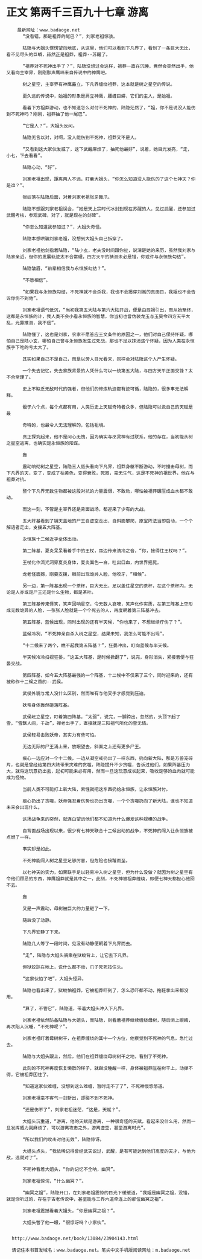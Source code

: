 # 正文 第两千三百九十七章 游离
        最新网址：www.badaoge.net
          “没看错，那是祖莽的尾巴？”，刘家老祖惊骇。
      
          陆隐与大姐头愣愣望向地底，从这里，他们可以看到下凡界了，看到了一条巨大无比，看不见尽头的巨蟒，赫然正是祖莽，祖莽--苏醒了。
      
          “祖莽对不死神出手了？”，陆隐没想过会这样，祖莽一直在沉睡，竟然会突然出手，他又看向主宰界，刚刚那声鹰啼来自传说中的神鹰吧。
      
          树之星空，主宰界有神鹰矗立，下凡界缠绕祖莽，这本就是树之星空的传说。
      
          更久远的传说中，始祖的形象是肩立神鹰，腰缠巨蟒，它们的主人，是始祖。
      
          看着下方祖莽游动，也不知道怎么对付不死神的，陆隐茫然了，“姐，你不是说没人能伤到不死神吗？刚刚，祖莽抽了他一尾巴”。
      
          “它是人？”，大姐头反问。
      
          陆隐无言以对，对啊，没人能伤到不死神，祖莽又不是人。
      
          “又看到这大家伙发威了，这下武醒麻烦了，抽死他最好”，说着，她目光发亮，“走，小七，下去看看”。
      
          陆隐心动，“好”。
      
          刘家老祖出现，距离两人不远，盯着大姐头，“你怎么知道没人能伤的了这个七神天？你是谁？”。
      
          狱蛟落在陆隐后面，对着刘家老祖张牙舞爪。
      
          陆隐不想跟刘家老祖误会，“她是天上宗时代冰封到现在苏醒的人，见过武醒，还参加过武醒考核，参观武碑，对了，就是现在的剑碑”。
      
          “你怎么知道我参加过？”，大姐头奇怪。
      
          陆隐本想哄骗刘家老祖，没想到大姐头自己拆穿了。
      
          刘家老祖抬剑指着陆隐，“陆小玄，老夫没时间跟你扯，说清楚她的来历，虽然我刘家与陆家亲近，但你的发展轨迹太不合常理，四方天平的猜测未必是错，你或许与永恒族勾结”。
      
          陆隐皱眉，“前辈相信我与永恒族勾结？”。
      
          “不愿相信”。
      
          “如果我与永恒族勾结，不死神就不会杀我，我也不会揭穿刘嵩的真面目，我姐也不会告诉你伤不到他”。
      
          刘家老祖语气低沉，“当初我第五大陆与第六大陆开战，便是由辰祖引出，而从始至终，这都是永恒族的计，我人类不会小看永恒族的智慧，你当初也曾伪装龙玉与玉昊令四方天平大乱，光靠推测，我不信”。
      
          陆隐懂了，这也是刘家，农家不愿答应王文条件的原因之一，他们对自己保持怀疑，哪怕自己是陆小玄，哪怕自己曾与永恒族发生过死战，那也不足以抹消这个怀疑，因为人类在永恒族手下吃的亏太大了。
      
          其实如果自己不是自己，而是以旁人目光看来，同样会对陆隐这个人产生怀疑。
      
          一个失去记忆，失去家族背景的人凭什么可以一统第五大陆，与四方天平正面交锋？太不合常理了。
      
          史上不缺乏无敌时代的强者，但他们的修炼轨迹都有迹可循，陆隐的，很多事无法解释。
      
          骰子六个点，每个点都有用，人类历史上天赋奇特者众多，但陆隐可以说自己的天赋是最
      
          奇特的，也最令人无法理解的，包括祖境。
      
          真正探究起来，他不是问心无愧，因为确实与巫灵神有过联系，他的存在，当初能从树之星空逃离，也确实是永恒族的阳谋。
      
          轰
      
          震动响彻树之星空，陆隐三人低头看向下凡界，祖莽身躯不断游动，不时撞击母树，而下凡界的天，变了，变成了枯黄色，变得衰败，死寂，毫无生气，这是不死神的祖世界，他在与祖莽对抗。
      
          整个下凡界无数生物都被这股对抗的力量震慑，不敢动，哪怕被祖莽碾压成血水都不敢动。
      
          而这一刻，不管是主宰界还是背面战场，都迎来了少有的大战。
      
          五大阵基看到了铺天盖地的尸王自虚空走出，自斜面攀爬，原宝阵法当即启动，一个个解语者走出，支援五大阵基。
      
          永恒族十二候近乎全体出动。
      
          第二阵基，夏炎呆呆看着手中的王杖，耳边传来清冷之音，“你，接得住王杖吗？”。
      
          王杖化作流光洞穿夏炎身体，夏炎面色一白，吐出口血，内世界摇晃。
      
          龙老怪震撼，刚要支援，眼前出现诡异人脸，他咬牙，“相候”。
      
          另一边，第一阵基出现一个茶杯，巨大无比，足以盖住星空的茶杯，在这个茶杯内，无论是人亦或是尸王还是什么生物，都是茶叶。
      
          第三阵基传来怪笑，笑声回响星空，令无数人哀嚎，笑声化作实质，在第三阵基上空形成无数诡异的人脸，一张张人脸就是一个个死去的人，再度朝着第三阵基冲去。
      
          第五阵基，蓝候出现，同时出现的还有半天候，“你也来了，不想继续疗伤了？”。
      
          蓝候冷冽，“不死神亲自杀入树之星空，结果未知，我怎么可能不出现”。
      
          “十二候来了两个，瞧不起我第五阵基？”，狂晏冲出，盯向蓝候与半天候。
      
          半天候冷冷扫视狂晏，“这五大阵基，是时候掀翻了”，说完，身形消失，紧接着便与狂晏交战。
      
          第四阵基，如今五大阵基最强的一个阵基，十二候中不仅来了三个，同时迎来的，还有被称作十二候之首的--武侯。
      
          武侯外貌与常人没什么区别，然而唯有与他交手才感觉到压迫。
      
          妖帝身体轰然砸落阵基。
      
          武侯屹立星空，盯着第四阵基，“太弱”，说完，一脚跨出，忽然的，头顶下起了雪，“雪飘人间，千劫”，禅老出手了，直接就是三阳祖气所化的雪无情。
      
          武侯轻易击败妖帝，其实力有些可怕。
      
          无边无际的尸王涌上来，放眼望去，斜面之上还有更多尸王。
      
          痕心一边应对一个十二候，一边从凝空戒扔出了一样东西，扔向新大陆，那是万兽笼碎片，也就是曾经给第四大陆带来灾难的贪噬，陆隐提升不少贪噬，告诉过他们，如果阵基压力大，就将这玩意扔出去，起初可能未必有用，然而一旦这玩意成长起来，吸收足够的血肉就可能成为怪物。
      
          当前人类不可能打上新大陆，索性就把这东西扔给永恒族，让永恒族对付。
      
          痕心扔出了贪噬，妖帝强忍着伤势也扔出贪噬，一个个贪噬扔向了新大陆，谁也不知道未来会出现什么。
      
          这场战争来的突然，就连白望远他们都不知道为什么爆发这种规模的战争。
      
          自背面战场出现以来，很少有七神天联合十二候出动的战争，不死神的闯入让永恒族被点燃了一样。
      
          事实却是如此。
      
          不死神能闯入树之星空足够厉害，但危险也接踵而至。
      
          以七神天的实力，如果联手足以轻易冲入树之星空，但为什么没做？就因为树之星空有令他们顾忌的东西，神鹰祖莽就是其中之一，此刻，不死神被祖莽缠绕，即便七神天都担心他回不去。
      
          轰
      
          又是一声震动，母树被巨大的力量砸了一下。
      
          随后没了动静。
      
          下凡界安静了下来。
      
          陆隐几人等了一段时间，见没有动静便朝着下凡界而去。
      
          “走”，陆隐与大姐头骑乘在狱蛟背上，让它去下凡界。
      
          但狱蛟趴在地上，说什么都不动，爪子死死按住头。
      
          “这家伙怕了吧”，大姐头怪异。
      
          陆隐也看出来了，狱蛟怕祖莽，它被祖莽吓到了，怎么恐吓都不动，拖鞋拿出来都没用。
      
          “算了，不管它”，陆隐道，带着大姐头冲入下凡界。
      
          刘家老祖依然防备陆隐与大姐头，而陆隐，则看着祖莽继续缠绕母树，随后闭上眼睛，再次陷入沉睡，“不死神呢？”。
      
          刘家老祖盯着母树树干，在祖莽缠绕的其中一个方位，他察觉到不死神的气息，急忙过去。
      
          陆隐与大姐头跟上，然后，他们在祖莽缠绕母树树干之地，看到了不死神。
      
          此刻的不死神再度恢复懒散的样子，就跟没睡醒一样，身体被祖莽压在树干上，动弹不得，它被祖莽困住了。
      
          “知道这家伙难缠，没想到这么难缠，暂时走不了了”，不死神慢悠悠道。
      
          刘家老祖毫不客气一剑斩出，却碰不到不死神。
      
          “还是伤不了”，刘家老祖迷茫，“这是，天赋？”。
      
          大姐头沉重道，“游离，他的天赋是游离，一种很奇怪的天赋，看起来没什么用，然而一旦发挥威力就麻烦了，可以游离攻击之外，游离虚空，甚至游离时光”。
      
          “所以我们的攻击对他无效”，陆隐惊讶。
      
          大姐头点头，“我依稀记得曾经武天说过，武醒，是有可能达到他们高度的天才，与他为敌，逃就对了”。
      
          不死神看着大姐头，“你的记忆不全呐，幽冥”。
      
          刘家老祖惊诧，“什么幽冥？”。
      
          “幽冥之祖”，陆隐开口，在刘家老祖震惊的目光下缓缓道，“我姐是幽冥之祖，没错，就是你听过的，存在于古老传说中，甚至能与三界六道牵连上的那位幽冥之祖”。
      
          刘家老祖震撼看着大姐头，“你是幽冥之祖？”。
      
          大姐头瞥了他一眼，“很惊讶吗？小家伙”。
      
      
      http://www.badaoge.net/book/13084/23904143.html
      
      请记住本书首发域名：www.badaoge.net。笔尖中文手机版阅读网址：m.badaoge.net